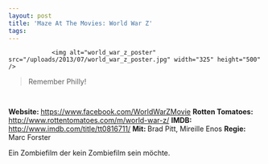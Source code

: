 ```yaml
---
layout: post
title: 'Maze At The Movies: World War Z'
tags:
---
```



                <img alt="world_war_z_poster" src="/uploads/2013/07/world_war_z_poster.jpg" width="325" height="500" />
<blockquote>Remember Philly!</blockquote>
<img class="alignnone size-full wp-image-5898" style="font-size: 13px; line-height: 19px;" title="movie_review_4stars" alt="" src="/uploads/2010/02/movie_review_4stars.png" width="75" height="15" />
<p><strong>Website: </strong><a href="https://www.facebook.com/WorldWarZMovie"><a href="https://www.facebook.com/WorldWarZMovie">https://www.facebook.com/WorldWarZMovie</a></a>
<strong>Rotten Tomatoes: </strong><a href="http://www.rottentomatoes.com/m/world-war-z/"><a href="http://www.rottentomatoes.com/m/world-war-z/">http://www.rottentomatoes.com/m/world-war-z/</a></a>
<strong>IMDB: </strong><a href="http://www.imdb.com/title/tt0816711/"><a href="http://www.imdb.com/title/tt0816711/">http://www.imdb.com/title/tt0816711/</a></a>
<strong>Mit: </strong>Brad Pitt, Mireille Enos
<strong>Regie: </strong>Marc Forster</p>
<p>Ein Zombiefilm der kein Zombiefilm sein möchte.</p>
<p>&nbsp;</p>
